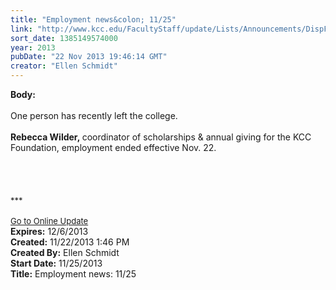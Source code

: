 ```yaml
---
title: "Employment news&colon; 11/25"
link: "http://www.kcc.edu/FacultyStaff/update/Lists/Announcements/DispForm.aspx?ID=1340"
sort_date: 1385149574000
year: 2013
pubDate: "22 Nov 2013 19:46:14 GMT"
creator: "Ellen Schmidt"
---
```


<div><b>Body:</b> <div class="ExternalClass6F51DC022C4D495B8D43170CF29716D3"><div> </div>
<div>
<div class="ExternalClass72ECBF7091AF4C52BC4CEFAFA88BF52A">
<div>One person has recently left the college.</div>
<div> </div>
<div></div>
<div><strong>Rebecca Wilder, </strong>coordinator of scholarships &amp; annual giving for the KCC Foundation, employment ended effective Nov. 22.</div>
<div> </div>
<div> </div>
<div> </div>
<div> </div>
<div></div>
<div></div>
<div></div>
<div>
<div></div>
<div></div>
<div>
<div><font size="2">***</font></div>
<div><font size="2"></font></div>
<div><font size="2"></font></div>
<div><font size="2"></font></div>
<div><font size="2"></font> </div>
<div><font size="2"><a href="/FacultyStaff/update/Pages/dailyupdate.aspx">Go to Online Update</a></font></div>
<div><font size="2"></font></div>
<div><font size="2"></font></div></div></div></div></div></div></div>
<div><b>Expires:</b> 12/6/2013</div>
<div><b>Created:</b> 11/22/2013 1:46 PM</div>
<div><b>Created By:</b> Ellen Schmidt</div>
<div><b>Start Date:</b> 11/25/2013</div>
<div><b>Title:</b> Employment news: 11/25</div>
